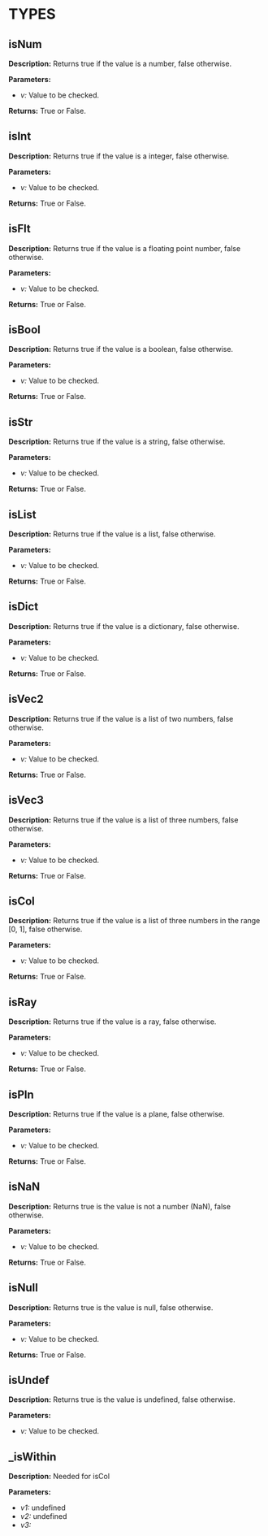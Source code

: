 # TYPES  
  
## isNum  
  
  
**Description:** Returns true if the value is a number, false otherwise.  
  
**Parameters:**  
  * *v:* Value to be checked.  
  
**Returns:** True or False.  
  
  
## isInt  
  
  
**Description:** Returns true if the value is a integer, false otherwise.  
  
**Parameters:**  
  * *v:* Value to be checked.  
  
**Returns:** True or False.  
  
  
## isFlt  
  
  
**Description:** Returns true if the value is a floating point number, false otherwise.  
  
**Parameters:**  
  * *v:* Value to be checked.  
  
**Returns:** True or False.  
  
  
## isBool  
  
  
**Description:** Returns true if the value is a boolean, false otherwise.  
  
**Parameters:**  
  * *v:* Value to be checked.  
  
**Returns:** True or False.  
  
  
## isStr  
  
  
**Description:** Returns true if the value is a string, false otherwise.  
  
**Parameters:**  
  * *v:* Value to be checked.  
  
**Returns:** True or False.  
  
  
## isList  
  
  
**Description:** Returns true if the value is a list, false otherwise.  
  
**Parameters:**  
  * *v:* Value to be checked.  
  
**Returns:** True or False.  
  
  
## isDict  
  
  
**Description:** Returns true if the value is a dictionary, false otherwise.  
  
**Parameters:**  
  * *v:* Value to be checked.  
  
**Returns:** True or False.  
  
  
## isVec2  
  
  
**Description:** Returns true if the value is a list of two numbers, false otherwise.  
  
**Parameters:**  
  * *v:* Value to be checked.  
  
**Returns:** True or False.  
  
  
## isVec3  
  
  
**Description:** Returns true if the value is a list of three numbers, false otherwise.  
  
**Parameters:**  
  * *v:* Value to be checked.  
  
**Returns:** True or False.  
  
  
## isCol  
  
  
**Description:** Returns true if the value is a list of three numbers in the range [0, 1], false otherwise.  
  
**Parameters:**  
  * *v:* Value to be checked.  
  
**Returns:** True or False.  
  
  
## isRay  
  
  
**Description:** Returns true if the value is a ray, false otherwise.  
  
**Parameters:**  
  * *v:* Value to be checked.  
  
**Returns:** True or False.  
  
  
## isPln  
  
  
**Description:** Returns true if the value is a plane, false otherwise.  
  
**Parameters:**  
  * *v:* Value to be checked.  
  
**Returns:** True or False.  
  
  
## isNaN  
  
  
**Description:** Returns true is the value is not a number (NaN), false otherwise.  
  
**Parameters:**  
  * *v:* Value to be checked.  
  
**Returns:** True or False.  
  
  
## isNull  
  
  
**Description:** Returns true is the value is null, false otherwise.  
  
**Parameters:**  
  * *v:* Value to be checked.  
  
**Returns:** True or False.  
  
  
## isUndef  
  
  
**Description:** Returns true is the value is undefined, false otherwise.  
  
**Parameters:**  
  * *v:* Value to be checked.

  
  
  
## _isWithin  
  
  
**Description:** Needed for isCol  
  
**Parameters:**  
  * *v1:* undefined  
  * *v2:* undefined  
  * *v3:* 
  
  
  
